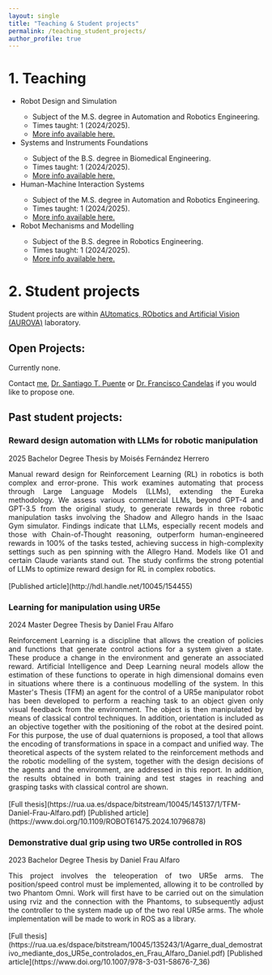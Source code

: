 ```yaml
---
layout: single
title: "Teaching & Student projects"
permalink: /teaching_student_projects/
author_profile: true
---
```


# 1. Teaching
<ul>
  <li>Robot Design and Simulation</li>
  <ul>
    <li>Subject of the M.S. degree in Automation and Robotics Engineering.</li>
    <li>Times taught: 1 (2024/2025).</li>
    <li><a href = "https://cvnet.cpd.ua.es/Guia-Docente/GuiaDocente/Index?wlengua=en&wcodasi=37816&scaca=2024-25">More info available here.</a></li>
  </ul>
  <li>Systems and Instruments Foundations</li>
  <ul>
    <li>Subject of the B.S. degree in Biomedical Engineering.</li>
    <li>Times taught: 1 (2024/2025).</li>   
    <li><a href = "https://cvnet.cpd.ua.es/Guia-Docente/?wlengua=en&wcodasi=33612&scaca=2024-25">More info available here.</a></li>
  </ul>
  <li>Human-Machine Interaction Systems</li>
  <ul>
    <li>Subject of the M.S. degree in Automation and Robotics Engineering. </li>
    <li>Times taught: 1 (2024/2025).</li>   
    <li><a href = "https://cvnet.cpd.ua.es/Guia-Docente/?wlengua=en&wcodasi=37809&scaca=2024-25">More info available here.</a></li>
  </ul>  
  <li>Robot Mechanisms and Modelling</li>
  <ul>
    <li>Subject of the B.S. degree in Robotics Engineering.</li>
    <li>Times taught: 1 (2024/2025).</li>   
    <li><a href = "https://cvnet.cpd.ua.es/Guia-Docente/?wlengua=en&wcodasi=33719&scaca=2024-25">More info available here.</a></li>
  </ul>  
</ul>

# 2. Student projects
Student projects are within [AUtomatics, RObotics and Artificial Vision (AUROVA)](http://www.aurova.ua.es/) laboratory.

## Open Projects:

Currently none.

Contact [me](https://cvnet.cpd.ua.es/curriculum-breve/en/paez-ubieta-ignacio-de-loyola/204002), [Dr. Santiago T. Puente](https://cvnet.cpd.ua.es/curriculum-breve/es/puente-mendez-santiago-timoteo/2771) or [Dr. Francisco Candelas](https://cvnet.cpd.ua.es/curriculum-breve/es/candelas-herias-francisco-andres/11597) if you would like to propose one.



<!-- # Past Projects: -->
## Past student projects:
### Reward design automation with LLMs for robotic manipulation
2025 Bachelor Degree Thesis by Moisés Fernández Herrero
<br>
<div style="text-align:justify;">
Manual reward design for Reinforcement Learning (RL) in robotics is both complex and error-prone. This work examines automating that process through Large Language Models (LLMs), extending the Eureka methodology. We assess various commercial LLMs, beyond GPT-4 and GPT-3.5 from the original study, to generate rewards in three robotic manipulation tasks involving the Shadow and Allegro hands in the Isaac Gym simulator. Findings indicate that LLMs, especially recent models and those with Chain-of-Thought reasoning, outperform human-engineered rewards in 100% of the tasks tested, achieving success in high-complexity settings such as pen spinning with the Allegro Hand. Models like O1 and certain Claude variants stand out. The study confirms the strong potential of LLMs to optimize reward design for RL in complex robotics.
</div>
<br>
<!--[Full thesis](https://rua.ua.es/dspace/bitstream/10045/145137/1/TFM-Daniel-Frau-Alfaro.pdf)-->
[Published article](http://hdl.handle.net/10045/154455)

### Learning for manipulation using UR5e
2024 Master Degree Thesis by Daniel Frau Alfaro
<br>
<div style="text-align:justify;">
Reinforcement Learning is a discipline that allows the creation of policies and functions that generate control actions for a system given a state. These produce a change in the environment and generate an associated reward. Artificial Intelligence and Deep Learning neural models allow the estimation of these functions to operate in high dimensional domains even in situations where there is a continuous modelling of the system. In this Master's Thesis (TFM) an agent for the control of a UR5e manipulator robot has been developed to perform a reaching task to an object given only visual feedback from the environment. The object is then manipulated by means of classical control techniques. In addition, orientation is included as an objective together with the positioning of the robot at the desired point. For this purpose, the use of dual quaternions is proposed, a tool that allows the encoding of transformations in space in a compact and unified way. The theoretical aspects of the system related to the reinforcement methods and the robotic modelling of the system, together with the design decisions of the agents and the environment, are addressed in this report. In addition, the results obtained in both training and test stages in reaching and grasping tasks with classical control are shown.
</div>
<br>
[Full thesis](https://rua.ua.es/dspace/bitstream/10045/145137/1/TFM-Daniel-Frau-Alfaro.pdf)
[Published article](https://www.doi.org/10.1109/ROBOT61475.2024.10796878)

### Demonstrative dual grip using two UR5e controlled in ROS
2023 Bachelor Degree Thesis by Daniel Frau Alfaro
<br>
<div style="text-align:justify;">
This project involves the teleoperation of two UR5e arms. The position/speed control must be implemented, allowing it to be controlled by two Phantom Omni. Work will first have to be carried out on the simulation using rviz and the connection with the Phantoms, to subsequently adjust the controller to the system made up of the two real UR5e arms. The whole implementation will be made to work in ROS as a library.
</div>
<br>
[Full thesis](https://rua.ua.es/dspace/bitstream/10045/135243/1/Agarre_dual_demostrativo_mediante_dos_UR5e_controlados_en_Frau_Alfaro_Daniel.pdf)
[Published article](https://www.doi.org/10.1007/978-3-031-58676-7_36)

<!-- load profiles in the _teaching repo -->
<!-- {% include base_path %}

{% for post in site.teaching reversed %}
  {% include archive-single.html %}
{% endfor %} -->
